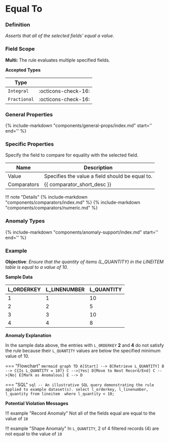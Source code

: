 # Equal To

### Definition

*Asserts that all of the selected fields' equal a value.*

### Field Scope

**Multi:** The rule evaluates multiple specified fields.

**Accepted Types**

| Type        |                          |
|-------------|--------------------------|
| `Integral`  | <div style="text-align:center">:octicons-check-16:</div>      |
| `Fractional`| <div style="text-align:center">:octicons-check-16:</div>      |

### General Properties

{%
    include-markdown "components/general-props/index.md"
    start='<!-- all-props--start -->'
    end='<!-- all-props--end -->'
%}

### Specific Properties

Specify the field to compare for equality with the selected field.

| Name                 | Description                                                                   |
|----------------------|-------------------------------------------------------------------------------|
| <div class="text-primary">Value</div> | Specifies the value a field should be equal to. |
| <div class="text-primary">Comparators</div> | {{ comparator_short_desc }} |

!!! note "Details"
    {%
        include-markdown "components/comparators/index.md"
    %}
    {%
        include-markdown "components/comparators/numeric.md"
    %}

### Anomaly Types

{%
    include-markdown "components/anomaly-support/index.md"
    start='<!-- all-types--start -->'
    end='<!-- all-types--end -->'
%}


### Example

**Objective**: *Ensure that the quantity of items (L_QUANTITY) in the LINEITEM table is equal to a value of 10.*

**Sample Data**

| L_ORDERKEY | L_LINENUMBER | L_QUANTITY |
|------------|--------------|------------|
| 1          | 1            | 10         |
| 2          | 2            | <span class="text-negative">5</span>  |
| 3          | 3            | 10         |
| 4          | 4            | <span class="text-negative">8</span>  |

**Anomaly Explanation**

In the sample data above, the entries with `L_ORDERKEY` **2** and **4** do not satisfy the rule because their `L_QUANTITY` values are below the specified minimum value of 10.

=== "Flowchart"
    ```mermaid
    graph TD
    A[Start] --> B[Retrieve L_QUANTITY]
    B --> C{Is L_QUANTITY = 10?}
    C -->|Yes| D[Move to Next Record/End]
    C -->|No| E[Mark as Anomalous]
    E --> D
    ```

=== "SQL"
    ```sql
    -- An illustrative SQL query demonstrating the rule applied to example dataset(s).
    select
        l_orderkey,
        l_linenumber,
        l_quantity
    from lineitem 
    where
        l_quantity < 10;
    ```

**Potential Violation Messages**

!!! example "Record Anomaly"
    Not all of the fields equal are equal to the value of `10`

!!! example "Shape Anomaly"
    In `L_QUANTITY`, 2 of 4 filtered records (4) are not equal to the value of `10`
